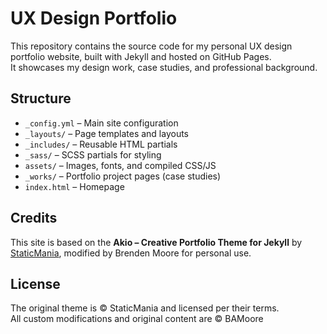 # UX Design Portfolio

This repository contains the source code for my personal UX design portfolio website, built with Jekyll and hosted on GitHub Pages.  
It showcases my design work, case studies, and professional background.

## Structure
- `_config.yml` – Main site configuration  
- `_layouts/` – Page templates and layouts  
- `_includes/` – Reusable HTML partials  
- `_sass/` – SCSS partials for styling  
- `assets/` – Images, fonts, and compiled CSS/JS  
- `_works/` – Portfolio project pages (case studies)  
- `index.html` – Homepage  

## Credits
This site is based on the **Akio – Creative Portfolio Theme for Jekyll** by [StaticMania](https://jekyllthemes.io/theme/akio-portfolio-jekyll-theme), modified by Brenden Moore for personal use.

## License
The original theme is © StaticMania and licensed per their terms.  
All custom modifications and original content are © BAMoore
